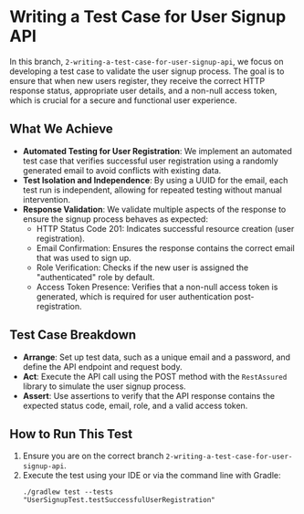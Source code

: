# Writing a Test Case for User Signup API

In this branch, `2-writing-a-test-case-for-user-signup-api`, we focus on developing a test case to validate the user signup process. The goal is to ensure that when new users register, they receive the correct HTTP response status, appropriate user details, and a non-null access token, which is crucial for a secure and functional user experience.

## What We Achieve

- **Automated Testing for User Registration**: We implement an automated test case that verifies successful user registration using a randomly generated email to avoid conflicts with existing data.
- **Test Isolation and Independence**: By using a UUID for the email, each test run is independent, allowing for repeated testing without manual intervention.
- **Response Validation**: We validate multiple aspects of the response to ensure the signup process behaves as expected:
    - HTTP Status Code 201: Indicates successful resource creation (user registration).
    - Email Confirmation: Ensures the response contains the correct email that was used to sign up.
    - Role Verification: Checks if the new user is assigned the "authenticated" role by default.
    - Access Token Presence: Verifies that a non-null access token is generated, which is required for user authentication post-registration.

## Test Case Breakdown

- **Arrange**: Set up test data, such as a unique email and a password, and define the API endpoint and request body.
- **Act**: Execute the API call using the POST method with the `RestAssured` library to simulate the user signup process.
- **Assert**: Use assertions to verify that the API response contains the expected status code, email, role, and a valid access token.

## How to Run This Test

1. Ensure you are on the correct branch `2-writing-a-test-case-for-user-signup-api`.
2. Execute the test using your IDE or via the command line with Gradle:
   ```shell
   ./gradlew test --tests "UserSignupTest.testSuccessfulUserRegistration"
   ```
